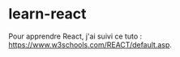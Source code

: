 # learn-react
Pour apprendre React, j'ai suivi ce tuto : https://www.w3schools.com/REACT/default.asp.